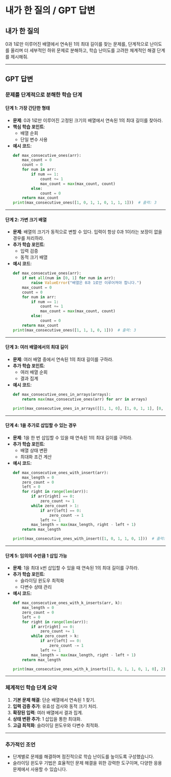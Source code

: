 
# 내가 한 질의 / GPT 답변

## 내가 한 질의
0과 1로만 이루어진 배열에서 연속된 1의 최대 길이를 찾는 문제를, 단계적으로 난이도를 올리며 더 세부적인 하위 문제로 분해하고, 학습 난이도를 고려한 체계적인 해결 단계를 제시해줘.

---

## GPT 답변

### 문제를 단계적으로 분해한 학습 단계

#### 단계 1: **가장 간단한 형태**
- **문제**: 0과 1로만 이루어진 고정된 크기의 배열에서 연속된 1의 최대 길이를 찾아라.
- **핵심 학습 포인트**:
  - 배열 순회
  - 단일 변수 사용
- **예시 코드**:
  ```python
  def max_consecutive_ones(arr):
      max_count = 0
      count = 0
      for num in arr:
          if num == 1:
              count += 1
              max_count = max(max_count, count)
          else:
              count = 0
      return max_count
  print(max_consecutive_ones([1, 0, 1, 1, 0, 1, 1, 1]))  # 출력: 3
  ```

---

#### 단계 2: **가변 크기 배열**
- **문제**: 배열의 크기가 동적으로 변할 수 있다. 입력이 항상 0과 1이라는 보장이 없을 경우를 처리하라.
- **추가 학습 포인트**:
  - 입력 검증
  - 동적 크기 배열
- **예시 코드**:
  ```python
  def max_consecutive_ones(arr):
      if not all(num in [0, 1] for num in arr):
          raise ValueError("배열은 0과 1로만 이루어져야 합니다.")
      max_count = 0
      count = 0
      for num in arr:
          if num == 1:
              count += 1
              max_count = max(max_count, count)
          else:
              count = 0
      return max_count
  print(max_consecutive_ones([1, 1, 1, 0, 1]))  # 출력: 3
  ```

---

#### 단계 3: **여러 배열에서의 최대 길이**
- **문제**: 여러 배열 중에서 연속된 1의 최대 길이를 구하라.
- **추가 학습 포인트**:
  - 여러 배열 순회
  - 결과 집계
- **예시 코드**:
  ```python
  def max_consecutive_ones_in_arrays(arrays):
      return max(max_consecutive_ones(arr) for arr in arrays)
  
  print(max_consecutive_ones_in_arrays([[1, 1, 0], [1, 0, 1, 1], [0, 0, 1]]))  # 출력: 2
  ```

---

#### 단계 4: **1을 추가로 삽입할 수 있는 경우**
- **문제**: 1을 한 번 삽입할 수 있을 때 연속된 1의 최대 길이를 구하라.
- **추가 학습 포인트**:
  - 배열 상태 변환
  - 최대화 조건 계산
- **예시 코드**:
  ```python
  def max_consecutive_ones_with_insert(arr):
      max_length = 0
      zero_count = 0
      left = 0
      for right in range(len(arr)):
          if arr[right] == 0:
              zero_count += 1
          while zero_count > 1:
              if arr[left] == 0:
                  zero_count -= 1
              left += 1
          max_length = max(max_length, right - left + 1)
      return max_length
  
  print(max_consecutive_ones_with_insert([1, 0, 1, 1, 0, 1]))  # 출력: 5
  ```

---

#### 단계 5: **임의의 수만큼 1 삽입 가능**
- **문제**: 1을 최대 `k`번 삽입할 수 있을 때 연속된 1의 최대 길이를 구하라.
- **추가 학습 포인트**:
  - 슬라이딩 윈도우 최적화
  - 다변수 상태 관리
- **예시 코드**:
  ```python
  def max_consecutive_ones_with_k_inserts(arr, k):
      max_length = 0
      zero_count = 0
      left = 0
      for right in range(len(arr)):
          if arr[right] == 0:
              zero_count += 1
          while zero_count > k:
              if arr[left] == 0:
                  zero_count -= 1
              left += 1
          max_length = max(max_length, right - left + 1)
      return max_length
  
  print(max_consecutive_ones_with_k_inserts([1, 0, 1, 1, 0, 1, 0], 2))  # 출력: 6
  ```

---

### 체계적인 학습 단계 요약
1. **기본 문제 해결**: 단순 배열에서 연속된 1 찾기.
2. **입력 검증 추가**: 유효성 검사와 동적 크기 처리.
3. **확장된 입력**: 여러 배열에서 결과 집계.
4. **상태 변환 추가**: 1 삽입을 통한 최대화.
5. **고급 최적화**: 슬라이딩 윈도우와 다변수 최적화.

---

### 추가적인 조언
- 단계별로 문제를 해결하며 점진적으로 학습 난이도를 높이도록 구성했습니다.
- 슬라이딩 윈도우 기법은 효율적인 문제 해결을 위한 강력한 도구이며, 다양한 응용 문제에서 사용할 수 있습니다.
